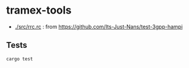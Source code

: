 # tramex-tools

- [./src/rrc.rc](./src/rrc.rs) : from <https://github.com/Its-Just-Nans/test-3gpp-hampi>

## Tests

```sh
cargo test
```
